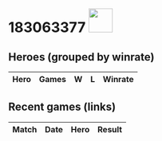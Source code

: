 # 183063377 <img src="https://www.opendota.com/assets/images/dota2/rpg/portraits/default.png" width="48" height="48"/>

## Heroes (grouped by winrate)

| Hero | Games | W | L | Winrate |
|:-----|-----:|--:|--:|--------:|

## Recent games (links)

| Match | Date | Hero | Result |
|:------|:-----|:-----|:-------|
